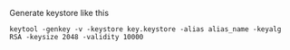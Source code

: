 Generate keystore like this

    keytool -genkey -v -keystore key.keystore -alias alias_name -keyalg RSA -keysize 2048 -validity 10000
